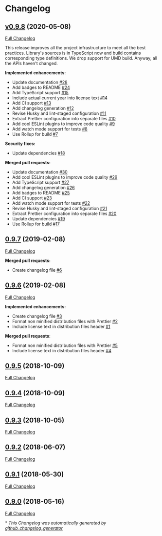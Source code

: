 # Changelog

## [v0.9.8](https://github.com/Constantiner/cram-md5-digest-js/tree/v0.9.8) (2020-05-08)

[Full Changelog](https://github.com/Constantiner/cram-md5-digest-js/compare/0.9.7...v0.9.8)

This release improves all the project infrastructure to meet all the best practices. Library's sources is in TypeScript now and build contains corresponding type definitions. We drop support for UMD build. Anyway, all the APIs haven't changed.

**Implemented enhancements:**

- Update documentation [\#28](https://github.com/Constantiner/cram-md5-digest-js/issues/28)
- Add badges to README [\#24](https://github.com/Constantiner/cram-md5-digest-js/issues/24)
- Add TypeScript support [\#15](https://github.com/Constantiner/cram-md5-digest-js/issues/15)
- Include actual current year into license text [\#14](https://github.com/Constantiner/cram-md5-digest-js/issues/14)
- Add CI support [\#13](https://github.com/Constantiner/cram-md5-digest-js/issues/13)
- Add changelog generation [\#12](https://github.com/Constantiner/cram-md5-digest-js/issues/12)
- Revise Husky and lint-staged configuration [\#11](https://github.com/Constantiner/cram-md5-digest-js/issues/11)
- Extract Prettier configuration into separate files [\#10](https://github.com/Constantiner/cram-md5-digest-js/issues/10)
- Add cool ESLint plugins to improve code quality [\#9](https://github.com/Constantiner/cram-md5-digest-js/issues/9)
- Add watch mode support for tests [\#8](https://github.com/Constantiner/cram-md5-digest-js/issues/8)
- Use Rollup for build [\#7](https://github.com/Constantiner/cram-md5-digest-js/issues/7)

**Security fixes:**

- Update dependencies [\#18](https://github.com/Constantiner/cram-md5-digest-js/issues/18)

**Merged pull requests:**

- Update documentation [\#30](https://github.com/Constantiner/cram-md5-digest-js/pull/30)
- Add cool ESLint plugins to improve code quality [\#29](https://github.com/Constantiner/cram-md5-digest-js/pull/29)
- Add TypeScript support [\#27](https://github.com/Constantiner/cram-md5-digest-js/pull/27)
- Add changelog generation [\#26](https://github.com/Constantiner/cram-md5-digest-js/pull/26)
- Add badges to README [\#25](https://github.com/Constantiner/cram-md5-digest-js/pull/25)
- Add CI support [\#23](https://github.com/Constantiner/cram-md5-digest-js/pull/23)
- Add watch mode support for tests [\#22](https://github.com/Constantiner/cram-md5-digest-js/pull/22)
- Revise Husky and lint-staged configuration [\#21](https://github.com/Constantiner/cram-md5-digest-js/pull/21)
- Extract Prettier configuration into separate files [\#20](https://github.com/Constantiner/cram-md5-digest-js/pull/20)
- Update dependencies [\#19](https://github.com/Constantiner/cram-md5-digest-js/pull/19)
- Use Rollup for build [\#17](https://github.com/Constantiner/cram-md5-digest-js/pull/17)

## [0.9.7](https://github.com/Constantiner/cram-md5-digest-js/tree/0.9.7) (2019-02-08)

[Full Changelog](https://github.com/Constantiner/cram-md5-digest-js/compare/0.9.6...0.9.7)

**Merged pull requests:**

- Create changelog file [\#6](https://github.com/Constantiner/cram-md5-digest-js/pull/6)

## [0.9.6](https://github.com/Constantiner/cram-md5-digest-js/tree/0.9.6) (2019-02-08)

[Full Changelog](https://github.com/Constantiner/cram-md5-digest-js/compare/0.9.5...0.9.6)

**Implemented enhancements:**

- Create changelog file [\#3](https://github.com/Constantiner/cram-md5-digest-js/issues/3)
- Format non minified distribution files with Prettier [\#2](https://github.com/Constantiner/cram-md5-digest-js/issues/2)
- Include license text in distribution files header [\#1](https://github.com/Constantiner/cram-md5-digest-js/issues/1)

**Merged pull requests:**

- Format non minified distribution files with Prettier [\#5](https://github.com/Constantiner/cram-md5-digest-js/pull/5)
- Include license text in distribution files header [\#4](https://github.com/Constantiner/cram-md5-digest-js/pull/4)

## [0.9.5](https://github.com/Constantiner/cram-md5-digest-js/tree/0.9.5) (2018-10-09)

[Full Changelog](https://github.com/Constantiner/cram-md5-digest-js/compare/0.9.4...0.9.5)

## [0.9.4](https://github.com/Constantiner/cram-md5-digest-js/tree/0.9.4) (2018-10-09)

[Full Changelog](https://github.com/Constantiner/cram-md5-digest-js/compare/0.9.3...0.9.4)

## [0.9.3](https://github.com/Constantiner/cram-md5-digest-js/tree/0.9.3) (2018-10-05)

[Full Changelog](https://github.com/Constantiner/cram-md5-digest-js/compare/0.9.2...0.9.3)

## [0.9.2](https://github.com/Constantiner/cram-md5-digest-js/tree/0.9.2) (2018-06-07)

[Full Changelog](https://github.com/Constantiner/cram-md5-digest-js/compare/0.9.1...0.9.2)

## [0.9.1](https://github.com/Constantiner/cram-md5-digest-js/tree/0.9.1) (2018-05-30)

[Full Changelog](https://github.com/Constantiner/cram-md5-digest-js/compare/0.9.0...0.9.1)

## [0.9.0](https://github.com/Constantiner/cram-md5-digest-js/tree/0.9.0) (2018-05-16)

[Full Changelog](https://github.com/Constantiner/cram-md5-digest-js/compare/4b4ab48e52069f394e175d78403eef075af77cf8...0.9.0)



\* *This Changelog was automatically generated by [github_changelog_generator](https://github.com/github-changelog-generator/github-changelog-generator)*
